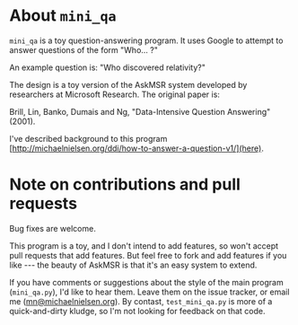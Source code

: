 # About `mini_qa`

`mini_qa` is a toy question-answering program.  It uses Google to
attempt to answer questions of the form "Who... ?"

An example question is: "Who discovered relativity?"

The design is a toy version of the AskMSR system developed by
researchers at Microsoft Research.  The original paper is:

Brill, Lin, Banko, Dumais and Ng, "Data-Intensive Question
Answering" (2001).

I've described background to this program [http://michaelnielsen.org/ddi/how-to-answer-a-question-v1/](here).

# Note on contributions and pull requests

Bug fixes are welcome.

This program is a toy, and I don't intend to add features, so won't
accept pull requests that add features.  But feel free to fork and add
features if you like --- the beauty of AskMSR is that it's an easy
system to extend.

If you have comments or suggestions about the style of the main
program (`mini_qa.py`), I'd like to hear them.  Leave them on the
issue tracker, or email me (mn@michaelnielsen.org).  By contast,
`test_mini_qa.py` is more of a quick-and-dirty kludge, so I'm not
looking for feedback on that code.
